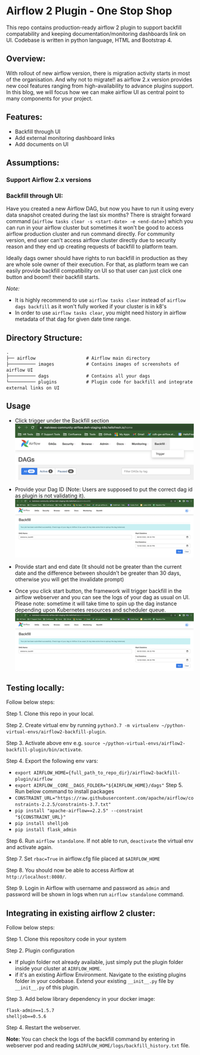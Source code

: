 # Airflow 2 Plugin - One Stop Shop

This repo contains production-ready airflow 2 plugin to support backfill compatability and keeping documentation/monitoring dashboards link on UI. 
Codebase is written in python language, HTML and Bootstrap 4.

## Overview:

With rollout of new airflow version, there is migration activity starts in most of the organisation. And why not to migrate!! as airflow 2.x version
provides new cool features ranging from high-availability to advance plugins support. In this blog, we will focus how we can make airflow UI as central
point to many components for your project.


## Features:
* Backfill through UI
* Add external monitoring dashboard links
* Add documents on UI

## Assumptions:

### Support Airflow 2.x versions
### Backfill through UI:
Have you created a new Airflow DAG, but now you have to run it using every data snapshot created during the last six months? There is straight forward 
command (`airflow tasks clear -s <start-date> -e <end-date>`) which you can run in your airflow cluster but sometimes it won't be good to access airflow 
production cluster and run command directly. For community version, end user can't access airflow cluster directly due to security reason and they end up 
creating requests of backfill to platform team.

Ideally dags owner should have rights to run backfill in production as they are whole sole owner of their execution. For that, as platform team we can easily
provide backfill compatibility on UI so that user can just click one button and boom!! their backfill starts.

*Note:* 
  * It is highly recommend to use `airflow tasks clear` instead of `airflow dags backfill` as it won't fully worked if your cluster is in k8's
  * In order to use `airflow tasks clear`, you might need history in airflow metadata of that dag for given date time range.

## Directory Structure:

    .
    ├── airflow                   # Airflow main directory
    ├────────── images            # Contains images of screenshots of airflow UI
    ├────────── dags              # Contains all your dags
    └────────── plugins           # Plugin code for backfill and integrate external links on UI

## Usage

* Click trigger under the Backfill section
![Alt text](./airflow/images/trigger.png?raw=true "Trigger")

* Provide your Dag ID (Note: Users are supposed to put the correct dag id as plugin is not validating it).
![Alt text](./airflow/images/backfill.png?raw=true "Backfill")
* Provide start and end date (It should not be greater than the current date and the difference between shouldn’t be greater than 30 days, otherwise you will get the invalidate prompt)
* Once you click start button, the framework will trigger backfill in the airflow webserver and you can see the logs of your dag as usual on UI. Please note: sometime it will take time to spin up the dag instance depending upon Kubernetes resources and scheduler queue.
![Alt text](./airflow/images/submitted.png?raw=true "Submitted")


## Testing locally:
Follow below steps:

Step 1. Clone this repo in your local.

Step 2. Create virtual env by running `python3.7 -m virtualenv ~/python-virtual-envs/airflow2-backfill-plugin`.

Step 3. Activate above env e.g. `source ~/python-virtual-envs/airflow2-backfill-plugin/bin/activate`.

Step 4. Export the following env vars:
  * `export AIRFLOW_HOME={full_path_to_repo_dir}/airflow2-backfill-plugin/airflow`
  * `export AIRFLOW__CORE__DAGS_FOLDER="${AIRFLOW_HOME}/dags"`
Step 5. Run below command to install packages
  * `CONSTRAINT_URL="https://raw.githubusercontent.com/apache/airflow/constraints-2.2.5/constraints-3.7.txt"`
  * `pip install "apache-airflow==2.2.5" --constraint "${CONSTRAINT_URL}"`
  * `pip install shelljob`
  * `pip install flask_admin`

Step 6. Run `airflow standalone`. If not able to run, `deactivate` the virtual env and activate again.

Step 7. Set `rbac=True` in airflow.cfg file placed at `$AIRFLOW_HOME`

Step 8. You should now be able to access Airflow at `http://localhost:8080/`.

Step 9. Login in Airflow with username and password as `admin` and password will be shown in logs when run `airflow standalone` command.

## Integrating in existing airflow 2 cluster:
Follow below steps:

Step 1. Clone this repository code in your system

Step 2. Plugin configuration

  * If plugin folder not already available, just simply put the plugin folder inside your cluster at `AIRFLOW_HOME`.
  * if it's an existing Airflow Environment. Navigate to the existing plugins folder in your codebase. Extend your existing `__init__.py` file by `__init__.py` of this plugin.

Step 3. Add below library dependency in your docker image:
```
flask-admin==1.5.7
shelljob==0.5.6
```

Step 4. Restart the webserver.

**Note:** You can check the logs of the backfill command by entering in webserver pod and reading `$AIRFLOW_HOME/logs/backfill_history.txt` file.